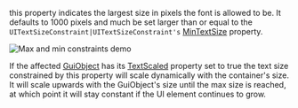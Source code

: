 this property indicates the largest size in pixels the font is allowed to be. It defaults to 1000 pixels and much be set larger than or equal to the `UITextSizeConstraint|UITextSizeConstraint's` [MinTextSize](https://developer.roblox.com/en-us/api-reference/property/UITextSizeConstraint/MinTextSize) property.

![Max and min constraints demo](https://developer.roblox.com/assets/blte9c47efb631349e0/UITextSizeConstraintDemo.gif)

If the affected [GuiObject](https://developer.roblox.com/en-us/api-reference/class/GuiObject) has its [TextScaled](https://developer.roblox.com/en-us/api-reference/property/TextLabel/TextScaled) property set to true the text size constrained by this property will scale dynamically with the container's size. It will scale upwards with the GuiObject's size until the max size is reached, at which point it will stay constant if the UI element continues to grow.